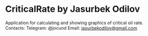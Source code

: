 # CriticalRate by Jasurbek Odilov
Application for calculating and showing graphics of critical oil rate.
Contacts: Telegram: @jocund
          Email: jasurbekodilov@gmail.com
